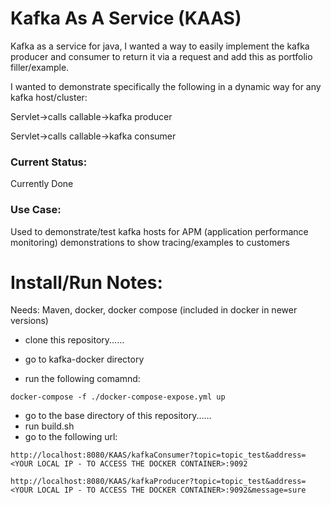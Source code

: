 # Kafka As A Service (KAAS)
Kafka as a service for java, I wanted a way to easily implement the kafka producer and consumer to return it via a request and add this as portfolio filler/example. 

I wanted to demonstrate specifically the following in a dynamic way for any kafka host/cluster:

Servlet->calls callable->kafka producer

Servlet->calls callable->kafka consumer

### Current Status: 
Currently Done 

### Use Case: 
Used to demonstrate/test kafka hosts for APM (application performance monitoring) demonstrations to show tracing/examples to customers

# Install/Run Notes: 
Needs: Maven, docker, docker compose (included in docker in newer versions)

- clone this repository...... 

- go to kafka-docker directory 
- run the following comamnd: 

```docker-compose -f ./docker-compose-expose.yml up```
- go to the base directory of this repository...... 
- run build.sh 
- go to the following url: 

```http://localhost:8080/KAAS/kafkaConsumer?topic=topic_test&address=<YOUR LOCAL IP - TO ACCESS THE DOCKER CONTAINER>:9092```

```http://localhost:8080/KAAS/kafkaProducer?topic=topic_test&address=<YOUR LOCAL IP - TO ACCESS THE DOCKER CONTAINER>:9092&message=sure```
